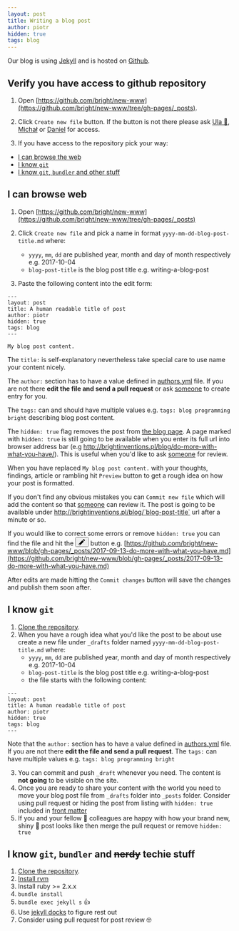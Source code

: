 ```yaml
---
layout: post
title: Writing a blog post
author: piotr
hidden: true
tags: blog
---
```


Our blog is using [Jekyll](https://jekyllrb.com/) and is hosted on [Github](https://github.com/bright/new-www).

## Verify you have access to github repository

1. Open [https://github.com/bright/new-www](https://github.com/bright/new-www/tree/gh-pages/_posts).
1. Click `Create new file` button. If the button is not there please ask [Ula 🚴‍](https://bright-inventions.slack.com/messages/D3B8FTX71), [Michał](https://bright-inventions.slack.com/messages/D04QP07B4) or [Daniel](https://bright-inventions.slack.com/messages/D04QP10LU) for access.

3. If you have access to the repository pick your way:
 - [I can browse the web](#web)
 - [I know `git`](#git)
 - [I know `git`, `bundler` and other stuff](#git-bundler)

## <a name="web"></a>I can browse web

1. Open [https://github.com/bright/new-www](https://github.com/bright/new-www/tree/gh-pages/_posts)
2. Click `Create new file` and pick a name in format `yyyy-mm-dd-blog-post-title.md` where:
     - `yyyy`, `mm`, `dd` are published year, month and day of month respectively e.g. 2017-10-04
     - `blog-post-title` is the blog post title e.g. writing-a-blog-post

3. Paste the following content into the edit form:

```
---
layout: post
title: A human readable title of post
author: piotr
hidden: true
tags: blog
---

My blog post content.
```

The `title:` is self-explanatory nevertheless take special care to use name your content nicely. 

The `author:` section has to have a value defined in [authors.yml](https://github.com/bright/new-www/blob/gh-pages/_data/authors.yml) file. If you are not there **edit the file and send a pull request** or ask [someone](https://bright-inventions.slack.com/messages/C3ELVL58F) to create entry for you. 

The `tags:` can and should have multiple values e.g. `tags: blog programming bright` describing blog post content.

The `hidden: true` flag removes the post from [the blog page](http://brightinventions.pl/blog/). A page marked with `hidden: true` is still going to be available when you enter its full url into browser address bar (e.g http://brightinventions.pl/blog/do-more-with-what-you-have/). This is useful when you'd like to ask [someone](https://bright-inventions.slack.com/messages/C3ELVL58F) for review. 

When you have replaced `My blog post content.` with your thoughts, findings, article or rambling hit `Preview` button to get a rough idea on how your post is formatted.

If you don't find any obvious mistakes you can `Commit new file` which will add the content so that [someone](https://bright-inventions.slack.com/messages/C3ELVL58F) can review it. The post is going to be available under http://brightinventions.pl/blog/`blog-post-title` url after a minute or so. 

If you would like to correct some errors or remove `hidden: true` you can find the file and hit the <button><svg aria-hidden="true" class="octicon octicon-pencil" height="16" version="1.1" viewBox="0 0 14 16" width="14"><path fill-rule="evenodd" d="M0 12v3h3l8-8-3-3-8 8zm3 2H1v-2h1v1h1v1zm10.3-9.3L12 6 9 3l1.3-1.3a.996.996 0 0 1 1.41 0l1.59 1.59c.39.39.39 1.02 0 1.41z"></path></svg></button> button e.g. [https://github.com/bright/new-www/blob/gh-pages/_posts/2017-09-13-do-more-with-what-you-have.md](https://github.com/bright/new-www/blob/gh-pages/_posts/2017-09-13-do-more-with-what-you-have.md)

After edits are made hitting the `Commit changes` button will save the changes and publish them soon after. 

## <a name="git"></a>I know `git`

1. [Clone the repository](https://github.com/bright/new-www). 
1. When you have a rough idea what you'd like the post to be about use create a new file under `_drafts` folder named `yyyy-mm-dd-blog-post-title.md` where:
     - `yyyy`, `mm`, `dd` are published year, month and day of month respectively e.g. 2017-10-04
     - `blog-post-title` is the blog post title e.g. writing-a-blog-post
     - the file starts with the following content:

```
---
layout: post
title: A human readable title of post
author: piotr
hidden: true
tags: blog
---

```

Note that the `author:` section has to have a value defined in [authors.yml](https://github.com/bright/new-www/blob/gh-pages/_data/authors.yml) file. If you are not there **edit the file and send a pull request**. 
The `tags:` can have multiple values e.g. `tags: blog programming bright`

3. You can commit and push `_draft` whenever you need. The content is **not going** to be visible on the site.
1. Once you are ready to share your content with the world you need to move your blog post file from `_drafts` folder into `_posts` folder. Consider using pull request or hiding the post from listing with `hidden: true` included in [front matter](https://jekyllrb.com/docs/frontmatter/)
1. If you and your fellow 💍 colleagues are happy with how your brand new, shiny 💎 post looks like then merge the pull request or remove `hidden: true`

## <a name="git-bundler"></a>I know `git`, `bundler` and ~~nerdy~~ techie stuff

1. [Clone the repository](https://github.com/bright/new-www). 
1. [Install rvm](https://rvm.io/rvm/install)
1. Install ruby >= 2.x.x
1. `bundle install`
1. `bundle exec jekyll s` 👍
1. Use [jekyll docks](https://jekyllrb.com/) to figure rest out
1. Consider using pull request for post review 🤓
